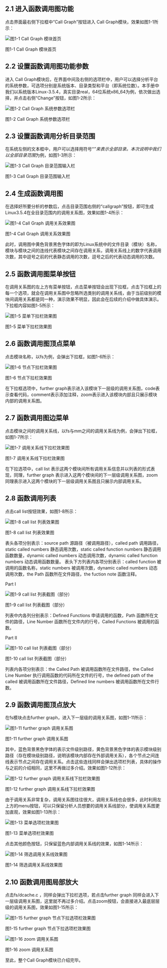 ## 2.1	进入函数调用图功能点击界面最右侧下拉框中“Call Graph”按钮进入 Call Graph模块，效果如图1-1所示：![图1-1 Call Graph 模块首页](fig/1-01.png "图1-1 Call Graph 模块首页")图1-1 Call Graph 模块首页## 2.2	设置函数调用图功能参数进入 Call Graph模块后，在界面中间及右侧的选项栏中，用户可以选择分析平台的系统参数，可选项分别是系统版本、目录类型和平台（即系统位数）。本手册中我们以系统版本Linux-3.5.4，真实目录real，64位系统x86_64为例，依次做出选择，并点击右侧“Change”按钮，如图1-2所示：![图1-2 Call Graph 系统参数选项栏](fig/1-02.png "图1-2 Call Graph 系统参数选项栏")图1-2 Call Graph 系统参数选项栏## 2.3	设置函数调用分析目录范围在系统左侧的文本框中，用户可以选择用符号“*”来表示全部目录。本次说明中我们以全部目录范围*为例，如图1-3所示：![图1-3 Call Graph 目录范围输入栏](fig/1-03.png "图1-3 Call Graph 目录范围输入栏")图1-3 Call Graph 目录范围输入栏## 2.4	生成函数调用图在选择好所要分析的参数后，点击目录范围右侧的“callgraph”按钮，即可生成Linux3.5.4在全目录范围内的调用关系图，效果如图1-4所示： ![图1-4 Call Graph 调用关系效果图](fig/1-04.png "图1-4 Call Graph 调用关系效果图")图1-4 Call Graph 调用关系效果图此时，调用图中黄色背景黑色字体的即为Linux系统中的文件目录（模块）名称，模块与模块之间的连线代表模块之间存在调用关系，调用关系线上的数字代表调用次数，其中逗号之前的代表静态调用的次数，逗号之后的代表动态调用的次数。## 2.5	函数调用图菜单按钮在调用关系图的左上方有菜单按钮，点击菜单按钮会出现下拉框，点击下拉框上的每一个选项，就会在调用关系图中忽略所选类别的调用关系线，由于当前级别的模块间调用关系都是同一种，演示效果不明显，因此会在后续的介绍中做具体演示。下拉框内容如图1-5所示：![图1-5 菜单下拉栏效果图](fig/1-05.png "图1-5 菜单下拉栏效果图")图1-5 菜单下拉栏效果图## 2.6	函数调用图顶点菜单点击模块名称，以fs为例，会弹出下拉框，如图1-6所示：![图1-6 节点下拉栏效果图](fig/1-06.png "图1-6 节点下拉栏效果图")图1-6 节点下拉栏效果图在下拉框选项中，further graph表示进入该模块下一层级的调用关系图，code表示查看代码，comment表示添加注释，zoom表示进入该模块内部且只展示模块内部的调用关系图。## 2.7	函数调用图边菜单点击模块之间的调用关系线，以fs与mm之间的调用关系线为例，会弹出下拉框，如图1-7所示：![图1-7 调用关系线下拉栏效果图](fig/1-07.png "图1-7 调用关系线下拉栏效果图")图1-7 调用关系线下拉栏效果图在下拉选项中，call list 表示这两个模块间所有调用关系信息并以列表的形式表现，同理，further graph 表示进入这两个模块间的下一层级调用关系图，zoom 同理表示进入这两个模块的下一层级调用关系图且只展示内部调用关系。## 2.8	函数调用列表点击call list按钮效果，如图1-8所示：![图1-8 call list 列表效果图](fig/1-08.png "图1-8 call list 列表效果图")图1-8 call list 列表效果图表头各项分别表示：source path 源路径（被调用路径），called path 调用路径，static called numbers 静态调用次数，static called function numbers 静态调用函数数量，dynamic called numbers 动态调用次数，dynamic called function numbers 动态调用函数数量。表头下方列表内各项分别表示：called function 被调用的函数名称，static numbers 被调用次数，dynamic called numbers 动态调用次数，the Path 函数所在文件路径，the fuction note 函数注释。Part I![图1-9 call list 列表截图（部分）](fig/1-09.png "图1-9 call list 列表截图（部分）")图1-9 call list 列表截图（部分）列表中内各列分别表示：Defined Functions 申请调用的函数，Path 函数所在文件的路径，Line Number 函数所在文件内的行号，Called Functions 被调用的函数。Part II![图1-10 call list 列表截图（部分）](fig/1-10.png "图1-10 call list 列表截图（部分）")图1-10 call list 列表截图（部分）列表内各项分别表示：the Called Path 被调用函数所在文件路径，the Called Line Number 执行调用函数的代码所在文件的行号，the defined path of the called 被调用函数所在文件路径，Defined line numbers 被调用函数所在文件行数。## 2.9	函数调用图顶点放大在fs模块点击further graph，进入下一层级的调用关系图，如图1-11所示：![图1-11 further graph 调用关系图](fig/1-11.png "图1-11 further graph 调用关系图")图1-11 further graph 调用关系图其中，蓝色背景黑色字体的表示文件级别路径，黄色背景黑色字体的表示模块级别路径（存在模块级别路径，说明该模块内部存在外部调用关系），各个节点之间连线表示节点之间存在调用关系。点击这些连线同样会弹出选项栏列表，具体的操作与之前的介绍相同，这里不再做过多介绍。效果如图1-12所示：![图1-12 further graph 调用关系线下拉栏效果图](fig/1-12.png "图1-12 further graph 调用关系线下拉栏效果图")图1-12 further graph 调用关系线下拉栏效果图由于调用关系非常复杂，调用关系图往往很大，调用关系线也会很多，此时利用左上方的menu按钮，可以只保留分析人员想要的调用关系线部分，使调用关系图更加直观，效果如图1-13所示：![图1-13 菜单选项栏效果图](fig/1-13.png "图1-13 菜单选项栏效果图")图1-13 菜单选项栏效果图点击其他颜色按钮，只保留蓝色内部调用关系线的效果，如图1-14所示：![图1-14 筛选调用关系线效果图](fig/1-14.png "图1-14 筛选调用关系线效果图")图1-14 筛选调用关系线效果图## 2.10	函数调用图局部放大点击fs/dcache.c ，同样会弹出下拉栏选项，若点击further graph 同样会进入下一层级调用关系图，这里就不再过多介绍。点击zoom按钮，会直接进入最底层层级的调用关系图，效果如图1-15所示：![图1-15 further graph 节点下拉选项栏效果图](fig/1-15.png "图1-15 further graph 节点下拉选项栏效果图")图1-15 further graph 节点下拉选项栏效果图![图1-16 zoom 调用关系图](fig/1-16.png "图1-16 zoom 调用关系图")图1-16 zoom 调用关系图至此，整个Call Graph模块已介绍完毕。